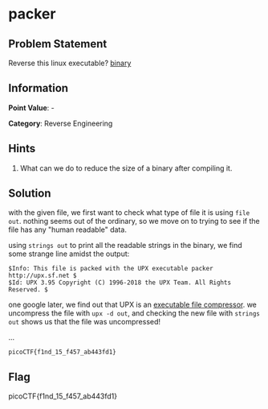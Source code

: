 # packer

## Problem Statement

Reverse this linux executable?
[binary](./out)

## Information

**Point Value**: -

**Category**: Reverse Engineering

## Hints

1. What can we do to reduce the size of a binary after compiling it.

## Solution

with the given file, we first want to check what type of file it is using `file out`.
nothing seems out of the ordinary, so we move on to trying to see if the file has any "human readable" data.

using `strings out` to print all the readable strings in the binary, we find some strange line amidst the output: 
```
$Info: This file is packed with the UPX executable packer http://upx.sf.net $
$Id: UPX 3.95 Copyright (C) 1996-2018 the UPX Team. All Rights Reserved. $
``` 

one google later, we find out that UPX is an [executable file compressor](https://upx.github.io/). 
we uncompress the file with `upx -d out`, and checking the new file with `strings out` shows us that the file was uncompressed!

...


```
picoCTF{f1nd_15_f457_ab443fd1}
```

## Flag
picoCTF{f1nd_15_f457_ab443fd1}